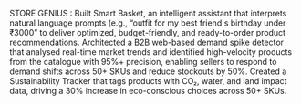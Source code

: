 STORE GENIUS :
Built Smart Basket, an intelligent assistant that interprets natural language prompts (e.g., “outfit for my best friend's birthday under ₹3000” to deliver optimized, budget-friendly, and ready-to-order product recommendations.
Architected a B2B web-based demand spike detector that analysed real-time market trends and identified high-velocity products from the catalogue with 95%+ precision, enabling sellers to respond to demand shifts across 50+ SKUs and reduce stockouts by 50%.
Created a Sustainability Tracker that tags products with CO₂, water, and land impact data, driving a 30% increase in eco-conscious choices across 50+ SKUs.
